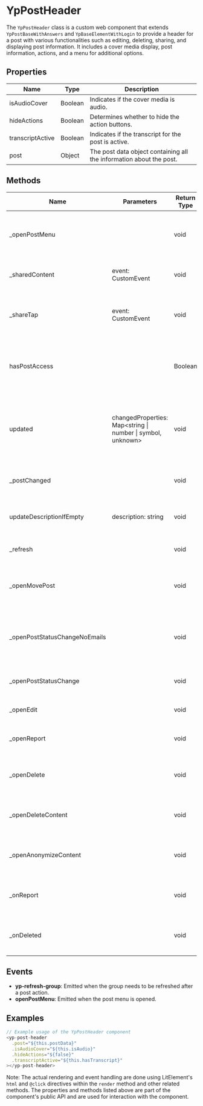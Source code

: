 # YpPostHeader

The `YpPostHeader` class is a custom web component that extends `YpPostBaseWithAnswers` and `YpBaseElementWithLogin` to provide a header for a post with various functionalities such as editing, deleting, sharing, and displaying post information. It includes a cover media display, post information, actions, and a menu for additional options.

## Properties

| Name             | Type    | Description                                                                 |
|------------------|---------|-----------------------------------------------------------------------------|
| isAudioCover     | Boolean | Indicates if the cover media is audio.                                      |
| hideActions      | Boolean | Determines whether to hide the action buttons.                              |
| transcriptActive | Boolean | Indicates if the transcript for the post is active.                         |
| post             | Object  | The post data object containing all the information about the post.         |

## Methods

| Name                     | Parameters | Return Type | Description                                                                 |
|--------------------------|------------|-------------|-----------------------------------------------------------------------------|
| _openPostMenu            |            | void        | Opens the post menu with various options like edit, delete, report, etc.    |
| _sharedContent           | event: CustomEvent | void | Handles the shared content event.                                           |
| _shareTap                | event: CustomEvent | void | Handles the share tap event and opens the share dialog.                     |
| hasPostAccess            |            | Boolean     | Checks if the user has access to the post based on their permissions.       |
| updated                  | changedProperties: Map<string \| number \| symbol, unknown> | void | Lifecycle method called when the properties of the component have changed. |
| _postChanged             |            | void        | Called when the post property changes.                                      |
| updateDescriptionIfEmpty | description: string | void | Updates the post description if it is empty.                                |
| _refresh                 |            | void        | Refreshes the component.                                                    |
| _openMovePost            |            | void        | Opens the dialog to move the post to a different group.                     |
| _openPostStatusChangeNoEmails |      | void        | Opens the dialog to change the post status without sending emails.          |
| _openPostStatusChange    |            | void        | Opens the dialog to change the post status.                                 |
| _openEdit                |            | void        | Opens the edit dialog for the post.                                         |
| _openReport              |            | void        | Opens the report dialog for the post.                                       |
| _openDelete              |            | void        | Opens the delete confirmation dialog for the post.                          |
| _openDeleteContent       |            | void        | Opens the delete content dialog for the post.                               |
| _openAnonymizeContent    |            | void        | Opens the anonymize content dialog for the post.                            |
| _onReport                |            | void        | Callback for when a report action is completed.                             |
| _onDeleted               |            | void        | Callback for when a delete action is completed.                             |

## Events

- **yp-refresh-group**: Emitted when the group needs to be refreshed after a post action.
- **openPostMenu**: Emitted when the post menu is opened.

## Examples

```typescript
// Example usage of the YpPostHeader component
<yp-post-header
  .post="${this.postData}"
  .isAudioCover="${this.isAudio}"
  .hideActions="${false}"
  .transcriptActive="${this.hasTranscript}"
></yp-post-header>
```

Note: The actual rendering and event handling are done using LitElement's `html` and `@click` directives within the `render` method and other related methods. The properties and methods listed above are part of the component's public API and are used for interaction with the component.